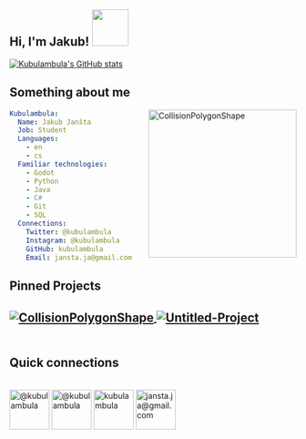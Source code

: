 <!---
  Why are you reading my readme's source code? Are you trying to STEAL IT FROM ME??!!
--->

<!---
  You spin me right 'round, baby, right 'round
  Like a record, baby, right 'round, 'round, 'round
  You spin me right 'round, baby, right 'round
  Like a record, baby, right 'round, 'round, 'round
--->
<h2>Hi, I'm Jakub! <a href="https://www.youtube.com/watch?v=PGNiXGX2nLU"><img src="icons/spin.gif" width=64px></a></h2>



<a href="https://github.com/kubulambula">
  <img src="https://github-readme-stats.vercel.app/api?username=Kubulambula&custom_title=Kubulambula's%20Stats&count_private=true&include_all_commits=true&show_icons=true&border_color=7f7f7f&bg_color=00000000&title_color=56d364&icon_color=7ee787&text_color=7f7f7f" alt="Kubulambula's GitHub stats" />
</a>



<h2>Something about me</h2>

<!---
  Gotta walk those 500 miles!
--->
<a href="https://www.youtube.com/watch?v=tbNlMtqrYS0">
  <img align="right" src="icons/walk.gif" width=260px alt="CollisionPolygonShape" />
</a>

```yaml
Kubulambula: 
  Name: Jakub Janšta
  Job: Student
  Languages:
    - en
    - cs
  Familiar technologies:
    - Godot
    - Python
    - Java
    - C#
    - Git
    - SQL
  Connections:
    Twitter: @kubulambula
    Instagram: @kubulambula
    GitHub: kubulambula
    Email: jansta.ja@gmail.com 
```



<h2>Pinned Projects<h2>
  
<a href="https://github.com/Kubulambula/Godot-CollisionPolygonShape">
  <img align="center" src="https://github-readme-stats.vercel.app/api/pin/?username=kubulambula&repo=godot-collisionpolygonshape&border_color=7f7f7f&bg_color=00000000&title_color=56d364&icon_color=7ee787&text_color=7f7f7f" alt="CollisionPolygonShape" />
</a>
<a href="https://github.com/Kubulambula/Untitled-Project">
  <img align="center" src="https://github-readme-stats.vercel.app/api/pin/?username=kubulambula&repo=untitled-project&border_color=7f7f7f&bg_color=00000000&title_color=56d364&icon_color=7ee787&text_color=7f7f7f" alt="Untitled-Project" />
</a>
<br><br>


<h2>Quick connections</h2>

<br>
<a href="https://www.instagram.com/kubulambula"><img src="icons/instagram.svg" title="@kubulambula" width=70px /></a>
<a href="https://www.twitter.com/kubulambula"><img src="icons/twitter.svg" title="@kubulambula" width=70px /></a>
<a href="https://www.github.com/kubulambula"><img src="icons/github.svg" title="kubulambula" width=70px /></a>
<a href="mailto:jansta.ja%40gmail.com"><img src="icons/gmail.svg" title="jansta.ja@gmail.com" width=70px /></a>
<br>

